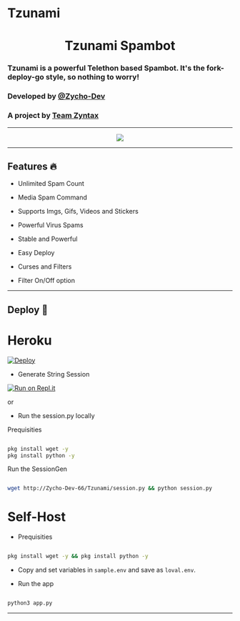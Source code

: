 # Tzunami

<h1 align="center">Tzunami Spambot</h1>

### Tzunami is a powerful Telethon based Spambot. It's the fork-deploy-go style, so nothing to worry!
### Developed by [@Zycho-Dev](https://t.me/Zycho_66)
### A project by [Team Zyntax](https://t.me/Zyntax_chat_zone)

<hr>

<p align="center">
  <img src="https://telegra.ph/file/050540d246273c5daaa94.jpg" href="http://t.me/Zyntax_chat_zone">
</p>

<hr>

## Features 🔥
  
- Unlimited Spam Count
  
- Media Spam Command
  
- Supports Imgs, Gifs, Videos and Stickers
  
- Powerful Virus Spams
  
- Stable and Powerful
  
- Easy Deploy
  
- Curses and Filters
  
- Filter On/Off option

<hr>

## Deploy 🚀

# Heroku

[![Deploy](https://www.herokucdn.com/deploy/button.svg)](https://heroku.com/deploy?template=https://github.com/Zycho-Dev-66/Tzunami)

- Generate String Session

[![Run on Repl.it](https://repl.it/badge/github/Zycho-Dev-66/Tzunami)](https://replit.com/@ZychpDev/StringSession)

or

- Run the session.py locally

Prequisities

```sh

pkg install wget -y
pkg install python -y

```

Run the SessionGen

```sh

wget http://Zycho-Dev-66/Tzunami/session.py && python session.py

```

# Self-Host

- Prequisities

```sh

pkg install wget -y && pkg install python -y

```

- Copy and set variables in ```sample.env``` and save as ```loval.env```.

- Run the app

```sh

python3 app.py

```

<hr>

